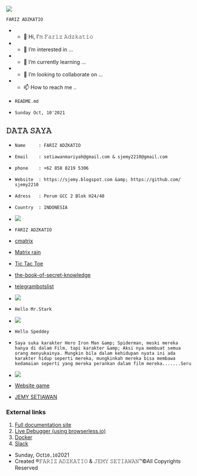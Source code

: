 

![](https://assets.dcoder.tech/61381f035dac330612ecaca0/6162394fd1531a060ff2c2b0/storageemulated0pictures155.jpg) 

`𝙵𝙰𝚁𝙸𝚉 𝙰𝙳𝚉𝙺𝙰𝚃𝙸𝙾` 
- - 👋 Hi, I'𝚖 𝙵𝚊𝚛𝚒𝚣 𝙰𝚍𝚣𝚔𝚊𝚝𝚒𝚘
- - 👀 I’m interested in ... 
- - 🌱 I’m currently learning ... 
- - 💞️ I’m looking to collaborate on ... 
- - 📫 How to reach me .. 

- `README.md` 
- `𝚂𝚞𝚗𝚍𝚊𝚢 𝙾𝚌𝚝, 10'2021`
## 𝙳𝙰𝚃𝙰 𝚂𝙰𝚈𝙰 




-  `𝙽𝚊𝚖𝚎     : 𝙵𝙰𝚁𝙸𝚉 𝙰𝙳𝚉𝙺𝙰𝚃𝙸𝙾` 
-  `𝙴𝚖𝚊𝚒𝚕    : 𝚜𝚎𝚝𝚒𝚊𝚠𝚊𝚗𝚖𝚊𝚛𝚒𝚢𝚊𝚑@𝚐𝚖𝚊𝚒𝚕.𝚌𝚘𝚖 & 𝚜𝚓𝚎𝚖𝚢2210@𝚐𝚖𝚊𝚒𝚕.𝚌𝚘𝚖` 
-  `𝚙𝚑𝚘𝚗𝚎    : +62 858 8219 5306` 
-  `𝚆𝚎𝚋𝚜𝚒𝚝𝚎  : 𝚑𝚝𝚝𝚙𝚜://𝚜𝚓𝚎𝚖𝚢.𝚋𝚕𝚘𝚐𝚜𝚙𝚘𝚝.𝚌𝚘𝚖 &amp; 𝚑𝚝𝚝𝚙𝚜://𝚐𝚒𝚝𝚑𝚞𝚋.𝚌𝚘𝚖/𝚜𝚓𝚎𝚖𝚢2210` 
-  `𝙰𝚍𝚛𝚎𝚜𝚜   : 𝙿𝚎𝚛𝚞𝚖 𝙶𝙲𝙲 2 𝙱𝚕𝚘𝚔 𝙷24/40` 
-  `𝙲𝚘𝚞𝚗𝚝𝚛𝚢  : 𝙸𝙽𝙳𝙾𝙽𝙴𝚂𝙸𝙰` 
-  ![](https://assets.dcoder.tech/61381f035dac330612ecaca0/616242c8a81900060c73e31d/acc1docencoded3onmzmdes9wvznbnhoy-psfvzonvrkgk9j6ubfty40v8erap456s.null) 
-  `FARIZ ADZKATIO` 
-  [cmatrix](https://code.dcoder.tech/files/project/61519f7817efff1955b3668f/cmatrix) 
-  [Matrix rain](https://code.dcoder.tech/files/design/61611193d1531a060ff1e911/matrix-rain) 
-  [Tic Tac Toe](https://code.dcoder.tech/files/design/615ad00c3d298106a18ffb0e/tic-tac-toe) 
-  [the-book-of-secret-knowledge](https://code.dcoder.tech/files/project/615327c8bbc3166ffce18cc5/the-book-of-secret-knowledge) 
-  [telegrambotslist](https://code.dcoder.tech/files/project/615326ef17efffa0d6b400dc/telegrambotslist) 
-  ![](https://assets.dcoder.tech/61381f035dac330612ecaca0/616242c8a81900060c73e31d/acc1docencodedaher2otxqfmxk_inzjsgxnbyd22pwsuilfu3qd_hmvyvixr-llc_va.jpg) 
-  `Hello Mr.Stark`
-  ![](https://assets.dcoder.tech/61381f035dac330612ecaca0/616242c8a81900060c73e31d/acc1docencodedghhtkm1nq3xri85ti2j6nggqprfqry2eb6u-8htnekaz3si76lesag.jpg) 
-  `Hello Speddey`  
-  `Saya suka karakter Hero Iron Man &amp; Spiderman, meski mereka hanya di dalam Film, tapi karakter &amp; Aksi nya membuat semua orang menyukainya. Mungkin bila dalam kehidupan nyata ini ada karakter hidup seperti mereka, mungkinkah mereka bisa membawa kedamaian seperti yang mereka perankan dalam film mereka.......Seru ` 

-  ![](https://assets.dcoder.tech/61381f035dac330612ecaca0/616242c8a81900060c73e31d/acc1docencodeds4ykwfbdcyiz9rk7fhn8zfmucipkjevejxsidpkhuownpm5r96zusw.null) 


-  [Website   game](https://code.dcoder.tech/files/design/6157c1c847891b05b9853358/website-game) 
-  [JEMY SETIAWAN](https://code.dcoder.tech/files/article/61610783d1531a060ff1e38a/jemy-setiawan) 
### External links

1. [Full documentation site](https://docs.browserless.io/)
2. [Live Debugger (using browserless.io)](https://chrome.browserless.io/)
3. [Docker](https://hub.docker.com/r/browserless/chrome/)
4. [Slack](https://join.slack.com/t/browserless/shared_invite/enQtMzA3OTMwNjA3MzY1LTRmMWU5NjQ0MTQ2YTE2YmU3MzdjNmVlMmU4MThjM2UxODNmNzNlZjVkY2U2NjdkMzYyNTgyZTBiMmE3Nzg0MzY)


- Sunday, Oct`10,10`2021 
- Created ®𝙵𝙰𝚁𝙸𝚉 𝙰𝙳𝚉𝙺𝙰𝚃𝙸𝙾 & 𝙹𝙴𝙼𝚈 𝚂𝙴𝚃𝙸𝙰𝚆𝙰𝙽™️©All Copyrights Reserved 
